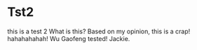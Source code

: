 # Tst2
this is a test 2
What is this? Based on my opinion, this is a crap! hahahahahah!
Wu Gaofeng tested! Jackie.

